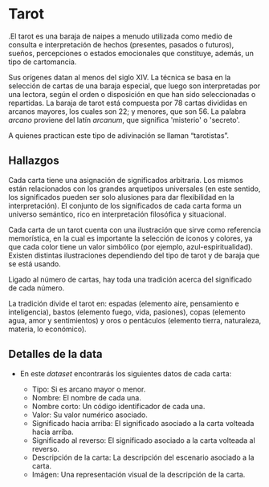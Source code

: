 # Tarot

.El tarot es una baraja de naipes a menudo utilizada como medio de consulta e
interpretación de hechos (presentes, pasados o futuros), sueños, percepciones o
estados emocionales que constituye, además, un tipo de cartomancia.

Sus orígenes datan al menos del siglo XIV. La técnica se basa en la selección
de cartas de una baraja especial, que luego son interpretadas por una lectora,
según el orden o disposición en que han sido seleccionadas o repartidas. La
baraja de tarot está compuesta por 78 cartas divididas en arcanos mayores, los
cuales son 22; y menores, que son 56. La palabra _arcano_ proviene del latín
_arcanum_, que significa 'misterio' o 'secreto'.

A quienes practican este tipo de adivinación se llaman “tarotistas”.

## Hallazgos

Cada carta tiene una asignación de significados arbitraria. Los mismos están
relacionados con los grandes arquetipos universales (en este sentido, los
significados pueden ser solo alusiones para dar flexibilidad en la
interpretación). El conjunto de los significados de cada carta forma un
universo semántico, rico en interpretación filosófica y situacional.

Cada carta de un tarot cuenta con una ilustración que sirve como referencia
memorística, en la cual es importante la selección de iconos y colores, ya que
cada color tiene un valor simbólico (por ejemplo, azul-espiritualidad).
Existen distintas ilustraciones dependiendo del tipo de tarot y de baraja que
se está usando.

Ligado al número de cartas, hay toda una tradición acerca del significado
de cada número.

La tradición divide el tarot en: espadas (elemento aire, pensamiento e
inteligencia), bastos (elemento fuego, vida, pasiones), copas (elemento agua,
amor y sentimientos) y oros o pentáculos (elemento tierra, naturaleza, materia,
lo económico).

## Detalles de la data

* En este _dataset_ encontrarás los siguientes datos de cada carta:

  - Tipo: Si es arcano mayor o menor.
  - Nombre: El nombre de cada una.
  - Nombre corto: Un código identificador de cada una.
  - Valor: Su valor numérico asociado.
  - Significado hacia arriba: El significado asociado a la carta volteada
    hacia arriba.
  - Significado al reverso: El significado asociado a la carta volteada al reverso.
  - Descripción de la carta: La descripción del escenario asociado a la carta.
  - Imágen: Una representación visual de la descripción de la carta.
  